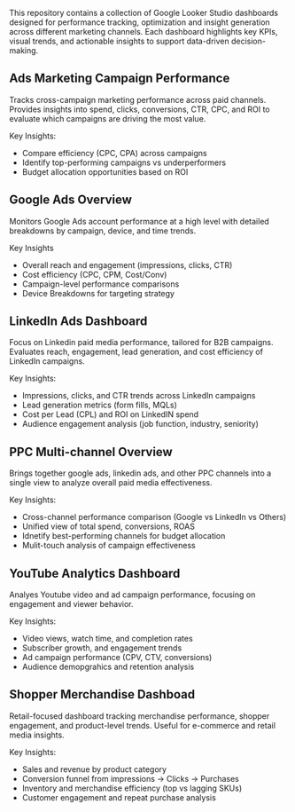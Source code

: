 This repository contains a collection of Google Looker Studio dashboards designed for performance tracking, optimization and insight generation across different marketing channels. Each dashboard highlights key KPIs, visual trends, and actionable insights to support data-driven decision-making.

## Ads Marketing Campaign Performance

Tracks cross-campaign marketing performance across paid channels. Provides insights into spend, clicks, conversions, CTR, CPC, and ROI to evaluate which campaigns are driving the most value.

Key Insights:
- Compare efficiency (CPC, CPA) across campaigns
- Identify top-performing campaigns vs underperformers
- Budget allocation opportunities based on ROI


## Google Ads Overview

Monitors Google Ads account performance at a high level with detailed breakdowns by campaign, device, and time trends.

Key Insights
- Overall reach and engagement (impressions, clicks, CTR)
- Cost efficiency (CPC, CPM, Cost/Conv)
- Campaign-level performance comparisons
- Device Breakdowns for targeting strategy


## LinkedIn Ads Dashboard

Focus on Linkedin paid media performance, tailored for B2B campaigns. Evaluates reach, engagement, lead generation, and cost efficiency of LinkedIn campaigns.

Key Insights:
- Impressions, clicks, and CTR trends across LinkedIn campaigns
- Lead generation metrics (form fills, MQLs)
- Cost per Lead (CPL) and ROI on LinkedIN spend
- Audience engagement analysis (job function, industry, seniority)

## PPC Multi-channel Overview

Brings together google ads, linkedin ads, and other PPC channels into a single view to analyze overall paid media effectiveness.

Key Insights:
- Cross-channel performance comparison (Google vs LinkedIn vs Others)
- Unified view of total spend, conversions, ROAS
- Idnetify best-performing channels for budget allocation
- Mulit-touch analysis of campaign effectiveness

## YouTube Analytics Dashboard

Analyes Youtube video and ad campaign performance, focusing on engagement and viewer behavior. 

Key Insights:
- Video views, watch time, and completion rates
- Subscriber growth, and engagement trends
- Ad campaign performance (CPV, CTV, conversions)
- Audience demopgrahics and retention analysis

## Shopper Merchandise Dashboad

Retail-focused dashboard tracking merchandise performance, shopper engagement, and product-level trends. Useful for e-commerce and retail media insights.

Key Insights:
- Sales and revenue by product category
- Conversion funnel from impressions -> Clicks -> Purchases
- Inventory and merchandise efficiency (top vs lagging SKUs)
- Customer engagement and repeat purchase analysis
